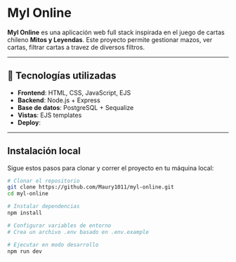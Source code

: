 # Myl Online

**Myl Online** es una aplicación web full stack inspirada en el juego de cartas chileno **Mitos y Leyendas**. Este proyecto permite gestionar mazos, ver cartas, filtrar cartas a travez de diversos filtros.

--------------

## 🚀 Tecnologías utilizadas

- **Frontend**: HTML, CSS, JavaScript, EJS
- **Backend**: Node.js + Express
- **Base de datos**: PostgreSQL + Sequalize
- **Vistas**: EJS templates
- **Deploy**: 

-------------

## Instalación local

Sigue estos pasos para clonar y correr el proyecto en tu máquina local:

```bash
# Clonar el repositorio
git clone https://github.com/Maury1011/myl-online.git
cd myl-online

# Instalar dependencias
npm install

# Configurar variables de entorno
# Crea un archivo .env basado en .env.example

# Ejecutar en modo desarrollo
npm run dev
